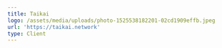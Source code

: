 ```yaml
---
title: Taikai
logo: /assets/media/uploads/photo-1525538182201-02cd1909effb.jpeg
url: 'https://taikai.network'
type: Client
---
```


